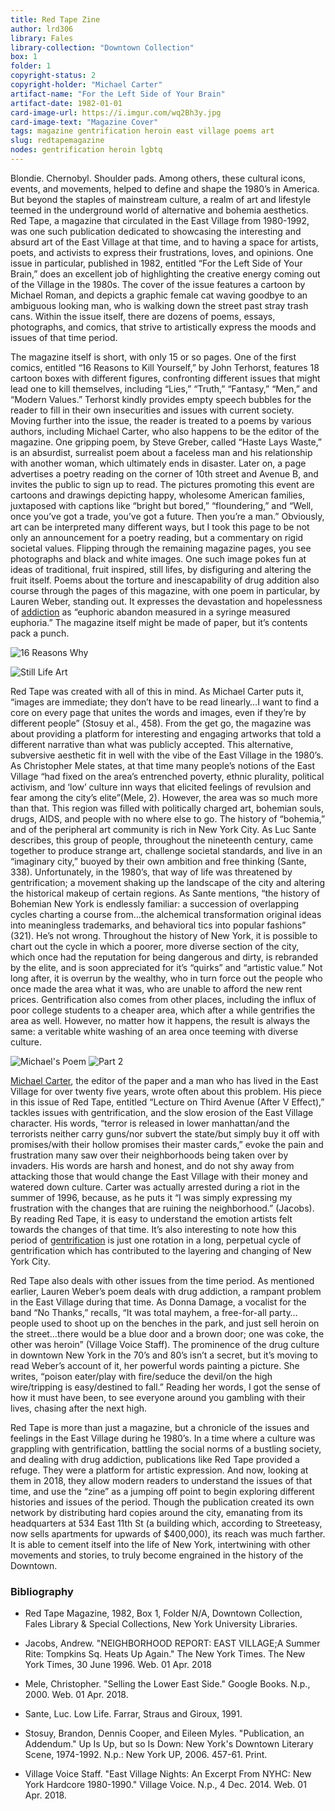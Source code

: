 ```yaml
---
title: Red Tape Zine
author: lrd306
library: Fales
library-collection: "Downtown Collection"
box: 1
folder: 1
copyright-status: 2
copyright-holder: "Michael Carter"
artifact-name: "For the Left Side of Your Brain"
artifact-date: 1982-01-01
card-image-url: https://i.imgur.com/wq2Bh3y.jpg
card-image-text: "Magazine Cover"
tags: magazine gentrification heroin east village poems art
slug: redtapemagazine
nodes: gentrification heroin lgbtq 
---
```


Blondie. Chernobyl. Shoulder pads. Among others, these cultural icons, events, and movements, helped to define and shape the 1980’s in America. But beyond the staples of mainstream culture, a realm of art and lifestyle teemed in the underground world of alternative and bohemia aesthetics. Red Tape, a magazine that circulated in the East Village from 1980-1992, was one such publication dedicated to showcasing the interesting and absurd art of the East Village at that time, and to having a space for artists, poets, and activists to express their frustrations, loves, and opinions. One issue in particular, published in 1982, entitled “For the Left Side of Your Brain,” does an excellent job of highlighting the creative energy coming out of the Village in the 1980s. The cover of the issue  features a cartoon by Michael Roman, and depicts a graphic female cat waving goodbye to an ambiguous looking man, who is walking down the street past stray trash cans. Within the issue itself, there are dozens of poems, essays, photographs, and comics, that strive to artistically express the moods and issues of that time period.


The magazine itself is short, with only 15 or so pages. One of the first comics, entitled “16 Reasons to Kill Yourself,” by John Terhorst, features 18 cartoon boxes with different figures, confronting different issues that might lead one to kill themselves, including “Lies,” “Truth,” “Fantasy,” “Men,” and “Modern Values.” Terhorst kindly provides empty speech bubbles for the reader to fill in their own insecurities and issues with current society. Moving further into the issue, the reader is treated to a poems by various authors, including Michael Carter, who also happens to be the editor of the magazine. One gripping poem, by Steve Greber, called “Haste Lays Waste,” is an absurdist, surrealist poem about a faceless man and his relationship with another woman, which ultimately ends in disaster. Later on, a page advertises a poetry reading on the corner of 10th street and Avenue B, and invites the public to sign up to read. The pictures promoting this event are cartoons and drawings depicting happy, wholesome American families, juxtaposed with captions like “bright but bored,” “floundering,” and “Well, once you’ve got a trade, you’ve got a future. Then you’re a man.” Obviously, art can be interpreted many different ways, but I took this page to be not only an announcement for a poetry reading, but a commentary on rigid societal values. Flipping through the remaining magazine pages, you see photographs and black and white images. One such image pokes fun at ideas of traditional, fruit inspired, still lifes, by disfiguring and altering the fruit itself. Poems about the torture and inescapability of drug addition also course through the pages of this magazine, with one poem in particular, by Lauren Weber, standing out. It expresses the devastation and hopelessness of [addiction](https://nyscapes.github.io/downtown-archaeologies/nodes/heroin.html) as “euphoric abandon measured in a syringe measured euphoria.” The magazine itself might be made of paper, but it’s contents pack a punch.

![16 Reasons Why](https://i.imgur.com/f70yeyO.jpg)

![Still Life Art](https://i.imgur.com/IpbcQiu.jpg)

Red Tape was created with all of this in mind. As Michael Carter puts it, “images are immediate; they don’t have to be read linearly…I want to find a core on every page that unites the words and images, even if they’re by different people” (Stosuy et al., 458). From the get go, the magazine was about providing a platform for interesting and engaging artworks that told a different narrative than what was publicly accepted. This alternative, subversive aesthetic fit in well with the vibe of the East Village in the 1980’s. As Christopher Mele states, at that time many people’s notions of the East Village “had fixed on the area’s entrenched poverty, ethnic plurality, political activism, and ‘low’ culture inn ways that elicited feelings of revulsion and fear among the city’s elite”(Mele, 2). However, the area was so much more than that. This region was filled with politically charged art, bohemian souls, drugs, AIDS, and people with no where else to go. The history of “bohemia,” and of the peripheral art community is rich in New York City. As Luc Sante describes, this group of people, throughout the nineteenth century, came together to produce strange art, challenge societal standards, and live in an “imaginary city,” buoyed by their own ambition and free thinking (Sante, 338). Unfortunately, in the 1980’s, that way of life was threatened by gentrification; a movement shaking up the landscape of the city and altering the historical makeup of certain regions. As Sante mentions, “the history of Bohemian New York is endlessly familiar: a succession of overlapping cycles charting a course from…the alchemical transformation original ideas into meaningless trademarks, and behavioral tics into popular fashions” (321). He’s not wrong. Throughout the history of New York, it is possible to chart out the cycle in which a poorer, more diverse section of the city, which once had the reputation for being dangerous and dirty, is rebranded by the elite, and is soon appreciated for it’s “quirks” and “artistic value.” Not long after, it is overrun by the wealthy, who in turn force out the people who once made the area what it was, who are unable to afford the new rent prices. Gentrification also comes from other places, including the influx of poor college students to a cheaper area, which after a while gentrifies the area as well. However, no matter how it happens, the result is always the same: a veritable white washing of an area once teeming with diverse culture.

![Michael's Poem](https://i.imgur.com/0aiP0yA.jpg)
![Part 2](https://i.imgur.com/9DrWcKD.jpg)

[Michael Carter](http://gothamist.com/2005/06/16/michael_carter_poet_east_village_homesteader.php), the editor of the paper and a man who has lived in the East Village for over twenty five years, wrote often about this problem. His piece in this issue of Red Tape, entitled “Lecture on Third Avenue (After V Effect),” tackles issues with gentrification, and the slow erosion of the East Village character. His words, “terror is released in lower manhattan/and the terrorists neither carry guns/nor subvert the state/but simply buy it off with promises/with their hollow promises their master cards,” evoke the pain and frustration many saw over their neighborhoods being taken over by invaders. His words are harsh and honest, and do not shy away from attacking those that would change the East Village with their money and watered down culture. Carter was actually arrested during a riot in the summer of 1996, because, as he puts it “I was simply expressing my frustration with the changes that are ruining the neighborhood.” (Jacobs). By reading Red Tape, it is easy to understand the emotion artists felt towards the changes of that time. It’s also interesting to note how this period of [gentrification](https://nyscapes.github.io/downtown-archaeologies/nodes/gentrification.html) is just one rotation in a long, perpetual cycle of gentrification which has contributed to the layering and changing of New York City.


Red Tape also deals with other issues from the time period. As mentioned earlier, Lauren Weber’s poem deals with drug addiction, a rampant problem in the East Village during that time. As Donna Damage, a vocalist for the band “No Thanks,” recalls, “It was total mayhem, a free-for-all party…people used to shoot up on the benches in the park, and just sell heroin on the street…there would be a blue door and a brown door; one was coke, the other was heroin” (Village Voice Staff). The prominence of the drug culture in downtown New York in the 70’s and 80’s isn’t a secret, but it’s moving to read Weber’s account of it, her powerful words painting a picture. She writes, “poison eater/play with fire/seduce the devil/on the high wire/tripping is easy/destined to fall.” Reading her words, I got the sense of how it must have been, to see everyone around you gambling with their lives, chasing after the next high.


Red Tape is more than just a magazine, but a chronicle of the issues and feelings in the East Village during he 1980’s. In a time where a culture was grappling with gentrification, battling the social norms of a bustling society, and dealing with drug addiction, publications like Red Tape provided a refuge. They were a platform for artistic expression. And now, looking at them in 2018, they allow modern readers to understand the issues of that time, and use the “zine” as a jumping off point to begin exploring different histories and issues of the period. Though the publication created its own network by distributing hard copies around the city, emanating from its headquarters at 534 East 11th St (a building which, according to Streeteasy, now sells apartments for upwards of $400,000), its reach was much farther. It is able to cement itself into the life of New York, intertwining with other movements and stories, to truly become engrained in the history of the Downtown.

### Bibliography

* Red Tape Magazine, 1982, Box 1, Folder N/A, Downtown Collection, Fales Library & Special Collections, New York University Libraries.

* Jacobs, Andrew. "NEIGHBORHOOD REPORT: EAST VILLAGE;A Summer Rite: Tompkins Sq. Heats Up Again." The New York Times. The New York Times, 30 June 1996. Web. 01 Apr. 2018

* Mele, Christopher. "Selling the Lower East Side." Google Books. N.p., 2000. Web. 01 Apr. 2018.

* Sante, Luc. Low Life. Farrar, Straus and Giroux, 1991.

* Stosuy, Brandon, Dennis Cooper, and Eileen Myles. "Publication, an Addendum." Up Is Up, but so Is Down: New York's Downtown Literary Scene, 1974-1992. N.p.: New York UP, 2006. 457-61. Print.

* Village Voice Staff. "East Village Nights: An Excerpt From NYHC: New York Hardcore 1980-1990." Village Voice. N.p., 4 Dec. 2014. Web. 01 Apr. 2018.
